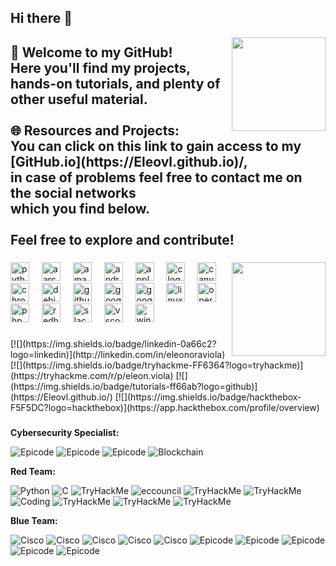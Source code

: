 ## Hi there 👋

<img align="right" height="150" src="https://media.tenor.com/UQmqIejS4vkAAAAi/nifty-league-nifty-smashers.gif"  />

<h2 align="left">👋 Welcome to my GitHub!<br>Here you'll find my projects, hands-on tutorials, and plenty of other useful material.<br><br>🌐 Resources and Projects:<br>You can click on this link to gain access to my [GitHub.io](https://Eleovl.github.io)/,<br>in case of problems feel free to contact me on the social networks <br>which you find below.<br><br>Feel free to explore and contribute!</h2>

###

<img align="right" height="150" src="https://media.tenor.com/wUAhPYKgRCUAAAAi/alien-space.gif"  />

###

<div align="left">
  <img src="https://cdn.jsdelivr.net/gh/devicons/devicon/icons/python/python-original.svg" height="30" alt="python logo"  />
  <img width="12" />
  <img src="https://cdn.jsdelivr.net/gh/devicons/devicon/icons/aarch64/aarch64-original.svg" height="30" alt="aarch64 logo"  />
  <img width="12" />
  <img src="https://cdn.jsdelivr.net/gh/devicons/devicon/icons/amazonwebservices/amazonwebservices-line-wordmark.svg" height="30" alt="amazonwebservices logo"  />
  <img width="12" />
  <img src="https://cdn.jsdelivr.net/gh/devicons/devicon/icons/android/android-original.svg" height="30" alt="android logo"  />
  <img width="12" />
  <img src="https://cdn.jsdelivr.net/gh/devicons/devicon/icons/apple/apple-original.svg" height="30" alt="apple logo"  />
  <img width="12" />
  <img src="https://cdn.jsdelivr.net/gh/devicons/devicon/icons/c/c-original.svg" height="30" alt="c logo"  />
  <img width="12" />
  <img src="https://cdn.jsdelivr.net/gh/devicons/devicon/icons/canva/canva-original.svg" height="30" alt="canva logo"  />
  <img width="12" />
  <img src="https://cdn.jsdelivr.net/gh/devicons/devicon/icons/chrome/chrome-original.svg" height="30" alt="chrome logo"  />
  <img width="12" />
  <img src="https://cdn.jsdelivr.net/gh/devicons/devicon/icons/debian/debian-original.svg" height="30" alt="debian logo"  />
  <img width="12" />
  <img src="https://cdn.jsdelivr.net/gh/devicons/devicon/icons/github/github-original.svg" height="30" alt="github logo"  />
  <img width="12" />
  <img src="https://cdn.jsdelivr.net/gh/devicons/devicon/icons/google/google-original.svg" height="30" alt="google logo"  />
  <img width="12" />
  <img src="https://cdn.jsdelivr.net/gh/devicons/devicon/icons/googlecloud/googlecloud-original.svg" height="30" alt="googlecloud logo"  />
  <img width="12" />
  <img src="https://cdn.jsdelivr.net/gh/devicons/devicon/icons/linux/linux-original.svg" height="30" alt="linux logo"  />
  <img width="12" />
  <img src="https://cdn.jsdelivr.net/gh/devicons/devicon/icons/opera/opera-original.svg" height="30" alt="opera logo"  />
  <img width="12" />
  <img src="https://cdn.jsdelivr.net/gh/devicons/devicon/icons/php/php-original.svg" height="30" alt="php logo"  />
  <img width="12" />
  <img src="https://cdn.jsdelivr.net/gh/devicons/devicon/icons/redhat/redhat-original.svg" height="30" alt="redhat logo"  />
  <img width="12" />
  <img src="https://cdn.jsdelivr.net/gh/devicons/devicon/icons/slack/slack-original.svg" height="30" alt="slack logo"  />
  <img width="12" />
  <img src="https://cdn.jsdelivr.net/gh/devicons/devicon/icons/vscode/vscode-original.svg" height="30" alt="vscode logo"  />
  <img width="12" />
  <img src="https://cdn.jsdelivr.net/gh/devicons/devicon/icons/windows8/windows8-original.svg" height="30" alt="windows8 logo"  />
</div>

###

<div>
[![](https://img.shields.io/badge/linkedin-0a66c2?logo=linkedin)](http://linkedin.com/in/eleonoraviola)
[![](https://img.shields.io/badge/tryhackme-FF6364?logo=tryhackme)](https://tryhackme.com/r/p/eleon.viola)
[![](https://img.shields.io/badge/tutorials-ff66ab?logo=github)](https://Eleovl.github.io/)
[![](https://img.shields.io/badge/hackthebox-F5F5DC?logo=hackthebox)](https://app.hackthebox.com/profile/overview)
</div>

###

**Cybersecurity Specialist:**

![Epicode](https://img.shields.io/badge/OperatingSystems-Windows/Linux-informational?style=flat&logo=kalilinux&logoColor=white&color=6aa6f8)
![Epicode](https://img.shields.io/badge/VulnerabilityAssessment-PenetrationTesting-informational?style=flat&logo=openaccess&logoColor=white&color=6aa6f8)
![Epicode](https://img.shields.io/badge/Networking-NetworkConfiguration-informational?style=flat&logo=enpass&logoColor=white&color=6aa6f8)
![Blockchain](https://img.shields.io/badge/Blockchain-Bitcoin-informational?style=flat&logo=bitcoin&logoColor=white&color=6aa6f8)

**Red Team:**

![Python](https://img.shields.io/badge/Code-Python-informational?style=flat&logo=python&logoColor=white&color=6aa6f8)
![C](https://img.shields.io/badge/Code-C-informational?style=flat&logo=C&logoColor=white&color=6aa6f8)
![TryHackMe](https://img.shields.io/badge/Jr.Pentester-OWASP-informational?style=flat&logo=tryhackme&logoColor=white&color=6aa6f8)
![eccouncil](https://img.shields.io/badge/Human-SocialEngineering-informational?style=flat&logo=ecocouncil&logoColor=white&color=6aa6f8)
![TryHackMe](https://img.shields.io/badge/WebFundamentals-BurpSuite-informational?style=flat&logo=burpsuite&logoColor=white&color=6aa6f8)
![TryHackMe](https://img.shields.io/badge/Jr.Pentester-Metasploit-informational?style=flat&logo=tryhackme&logoColor=white&color=6aa6f8)
![Coding](https://img.shields.io/badge/Scripting-Powershell&Bash-informational?style=flat&logo=gnubash&logoColor=white&color=6aa6f8)
![TryHackMe](https://img.shields.io/badge/WebFundamentals-SQLi-informational?style=flat&logo=tryhackme&logoColor=white&color=6aa6f8)
![TryHackMe](https://img.shields.io/badge/WebFundamentals-XSS-informational?style=flat&logo=tryhackme&logoColor=white&color=6aa6f8)
![TryHackMe](https://img.shields.io/badge/Jr.Pentester-PrivilegeEscalation-informational?style=flat&logo=tryhackme&logoColor=white&color=6aa6f8)

**Blue Team:**

![Cisco](https://img.shields.io/badge/NetworkDefense-Firewall-informational?style=flat&logo=cisco&logoColor=white&color=6aa6f8)
![Cisco](https://img.shields.io/badge/NetworkDefense-Hardening-informational?style=flat&logo=cisco&logoColor=white&color=6aa6f8)
![Cisco](https://img.shields.io/badge/NetworkDefense-SecurityControls-informational?style=flat&logo=cisco&logoColor=white&color=6aa6f8)
![Cisco](https://img.shields.io/badge/NetworkDefense-IncidentResponse-informational?style=flat&logo=cisco&logoColor=white&color=6aa6f8)
![Cisco](https://img.shields.io/badge/RiskManagement-RiskAssessment-informational?style=flat&logo=cisco&logoColor=white&color=6aa6f8)
![Epicode](https://img.shields.io/badge/BlueTeam-DigitalForensics-informational?style=flat&logo=cisco&logoColor=white&color=6aa6f8)
![Epicode](https://img.shields.io/badge/BlueTeam-VulnerabilityManagement-informational?style=flat&logo=cisco&logoColor=white&color=6aa6f8)
![Epicode](https://img.shields.io/badge/BlueTeam-ThreatHunting-informational?style=flat&logo=keepassxc&logoColor=white&color=6aa6f8)
![Epicode](https://img.shields.io/badge/BlueTeam-Wireshark-informational?style=flat&logo=wireshark&logoColor=white&color=6aa6f8)
![Epicode](https://img.shields.io/badge/BlueTeam-Reporting&Analysis-informational?style=flat&logo=bookstack&logoColor=white&color=6aa6f8)
